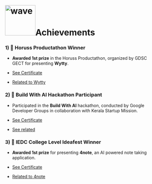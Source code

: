 <h1><img src="https://tryhackme-images.s3.amazonaws.com/user-avatars/5c7e0036030a65b2ba85f1d915c3274c.png" alt="wave" width="100"/>Achievements</h1>

### 1) 🥇 **Horuss Productathon Winner**

* **Awarded 1st prize** in the Horuss Productathon, organized by GDSC GECT for presenting **Wytty**.

* [See Certificate](https://github.com/JohnPaulNaiju/achievements/blob/main/certificates/JOHN%20PAUL%20NAIJU(1).jpg)

* [Related to Wytty](https://github.com/JohnPaulNaiju/wytty)

### 2) 🤖 **Build With AI Hackathon Participant**

* Participated in the **Build With AI** hackathon, conducted by Google Developer Groups in collaboration with Kerala Startup Mission.

* [See Certificate](https://github.com/JohnPaulNaiju/achievements/blob/main/certificates/John%20Paul%20Naiju.pdf)
* [See related](https://github.com/ecoholic84/nividaCorps)

### 3) 🤖 **IEDC College Level Ideafest Winner**

* **Awarded 1st prize** for presenting **4note**, an AI powered note taking application.

*  [See Certificate](https://github.com/JohnPaulNaiju/achievements/blob/main/certificates/ideafest.pdf)

*  [Related to 4note](https://github.com/JohnPaulNaiju/4note)
